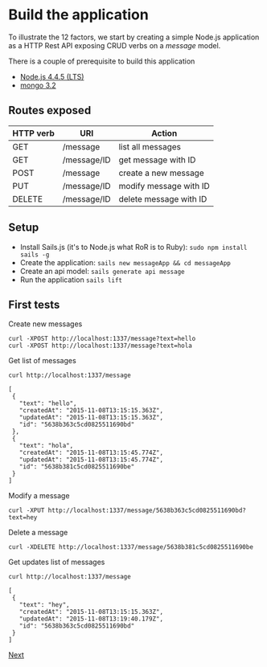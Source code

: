 # Build the application

To illustrate the 12 factors, we start by creating a simple Node.js application as a HTTP Rest API exposing CRUD verbs on a *message* model.

There is a couple of prerequisite to build this application
* [Node.js 4.4.5 (LTS)](https://nodejs.org/en/)
* [mongo 3.2](https://docs.mongodb.org/manual/installation/)

## Routes exposed

HTTP verb | URI | Action
----------| --- | ------
GET | /message | list all messages
GET | /message/ID | get message with ID
POST | /message | create a new message
PUT | /message/ID | modify message with ID
DELETE | /message/ID | delete message with ID

## Setup

* Install Sails.js (it's to Node.js what RoR is to Ruby): `sudo npm install sails -g`
* Create the  application:  `sails new messageApp && cd messageApp`
* Create an api model: `sails generate api message`
* Run the application `sails lift`

## First tests

Create new messages

```
curl -XPOST http://localhost:1337/message?text=hello
curl -XPOST http://localhost:1337/message?text=hola
```

Get list of messages

```
curl http://localhost:1337/message

[
 {
   "text": "hello",
   "createdAt": "2015-11-08T13:15:15.363Z",
   "updatedAt": "2015-11-08T13:15:15.363Z",
   "id": "5638b363c5cd0825511690bd"
 },
 {
   "text": "hola",
   "createdAt": "2015-11-08T13:15:45.774Z",
   "updatedAt": "2015-11-08T13:15:45.774Z",
   "id": "5638b381c5cd0825511690be"
 }
]
```

Modify a message

```
curl -XPUT http://localhost:1337/message/5638b363c5cd0825511690bd?text=hey
```

Delete a message

 ```
 curl -XDELETE http://localhost:1337/message/5638b381c5cd0825511690be
 ```

Get updates list of messages

```
curl http://localhost:1337/message

[
 {
   "text": "hey",
   "createdAt": "2015-11-08T13:15:15.363Z",
   "updatedAt": "2015-11-08T13:19:40.179Z",
   "id": "5638b363c5cd0825511690bd"
 }
]
```

[Next](01_codebase.md)
